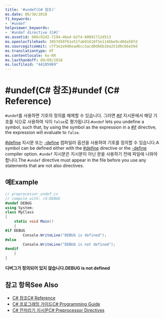 ```yaml
---
title: '#undef(C# 참조)'
ms.date: 06/30/2018
f1_keywords:
- '#undef'
helpviewer_keywords:
- '#undef directive [C#]'
ms.assetid: 686c92d2-7194-4be4-b2f4-80091712d513
ms.openlocfilehash: 3957d58f61e51fab01618f5e1146be9cd0da58fd
ms.sourcegitcommit: c7f3e2e9d6ead6cc3acd0d66b10a251d0c66e59d
ms.translationtype: HT
ms.contentlocale: ko-KR
ms.lasthandoff: 09/09/2018
ms.locfileid: "44185969"
---
```

# <a name="undef-c-reference"></a><span data-ttu-id="23f2e-102">#undef(C# 참조)</span><span class="sxs-lookup"><span data-stu-id="23f2e-102">#undef (C# Reference)</span></span>
<span data-ttu-id="23f2e-103">`#undef`를 사용하면 기호의 정의를 해제할 수 있습니다. 그러면 [#if](../../../csharp/language-reference/preprocessor-directives/preprocessor-if.md) 지시문에서 해당 기호를 식으로 사용하여 식이 `false`로 평가됩니다.</span><span class="sxs-lookup"><span data-stu-id="23f2e-103">`#undef` lets you undefine a symbol, such that, by using the symbol as the expression in a [#if](../../../csharp/language-reference/preprocessor-directives/preprocessor-if.md) directive, the expression will evaluate to `false`.</span></span>  
  
 <span data-ttu-id="23f2e-104">[#define](../../../csharp/language-reference/preprocessor-directives/preprocessor-define.md) 지시문 또는 [-define](../../../csharp/language-reference/compiler-options/define-compiler-option.md) 컴파일러 옵션을 사용하여 기호를 정의할 수 있습니다.</span><span class="sxs-lookup"><span data-stu-id="23f2e-104">A symbol can be defined either with the [#define](../../../csharp/language-reference/preprocessor-directives/preprocessor-define.md) directive or the [-define](../../../csharp/language-reference/compiler-options/define-compiler-option.md) compiler option.</span></span> <span data-ttu-id="23f2e-105">`#undef` 지시문은 지시문이 아닌 문을 사용하기 전에 파일에 나와야 합니다.</span><span class="sxs-lookup"><span data-stu-id="23f2e-105">The `#undef` directive must appear in the file before you use any statements that are not also directives.</span></span>  
  
## <a name="example"></a><span data-ttu-id="23f2e-106">예</span><span class="sxs-lookup"><span data-stu-id="23f2e-106">Example</span></span>  

```csharp
// preprocessor_undef.cs  
// compile with: /d:DEBUG  
#undef DEBUG  
using System;  
class MyClass
{  
    static void Main()
    {  
#if DEBUG  
        Console.WriteLine("DEBUG is defined");  
#else  
        Console.WriteLine("DEBUG is not defined");  
#endif  
    }  
}  
```

<span data-ttu-id="23f2e-107">**디버그가 정의되어 있지 않습니다.**</span><span class="sxs-lookup"><span data-stu-id="23f2e-107">**DEBUG is not defined**</span></span>

## <a name="see-also"></a><span data-ttu-id="23f2e-108">참고 항목</span><span class="sxs-lookup"><span data-stu-id="23f2e-108">See Also</span></span>

- [<span data-ttu-id="23f2e-109">C# 참조</span><span class="sxs-lookup"><span data-stu-id="23f2e-109">C# Reference</span></span>](../../../csharp/language-reference/index.md)  
- [<span data-ttu-id="23f2e-110">C# 프로그래밍 가이드</span><span class="sxs-lookup"><span data-stu-id="23f2e-110">C# Programming Guide</span></span>](../../../csharp/programming-guide/index.md)  
- [<span data-ttu-id="23f2e-111">C# 전처리기 지시문</span><span class="sxs-lookup"><span data-stu-id="23f2e-111">C# Preprocessor Directives</span></span>](../../../csharp/language-reference/preprocessor-directives/index.md)
